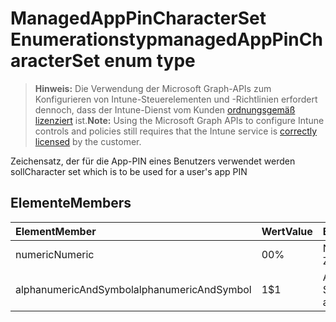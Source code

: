# <a name="managedapppincharacterset-enum-type"></a><span data-ttu-id="f383f-101">ManagedAppPinCharacterSet Enumerationstyp</span><span class="sxs-lookup"><span data-stu-id="f383f-101">managedAppPinCharacterSet enum type</span></span>

> <span data-ttu-id="f383f-102">**Hinweis:** Die Verwendung der Microsoft Graph-APIs zum Konfigurieren von Intune-Steuerelementen und -Richtlinien erfordert dennoch, dass der Intune-Dienst vom Kunden [ordnungsgemäß lizenziert](https://go.microsoft.com/fwlink/?linkid=839381) ist.</span><span class="sxs-lookup"><span data-stu-id="f383f-102">**Note:** Using the Microsoft Graph APIs to configure Intune controls and policies still requires that the Intune service is [correctly licensed](https://go.microsoft.com/fwlink/?linkid=839381) by the customer.</span></span>

<span data-ttu-id="f383f-103">Zeichensatz, der für die App-PIN eines Benutzers verwendet werden soll</span><span class="sxs-lookup"><span data-stu-id="f383f-103">Character set which is to be used for a user's app PIN</span></span>
## <a name="members"></a><span data-ttu-id="f383f-104">Elemente</span><span class="sxs-lookup"><span data-stu-id="f383f-104">Members</span></span>
|<span data-ttu-id="f383f-105">Element</span><span class="sxs-lookup"><span data-stu-id="f383f-105">Member</span></span>|<span data-ttu-id="f383f-106">Wert</span><span class="sxs-lookup"><span data-stu-id="f383f-106">Value</span></span>|<span data-ttu-id="f383f-107">Beschreibung</span><span class="sxs-lookup"><span data-stu-id="f383f-107">Description</span></span>|
|:---|:---|:---|
|<span data-ttu-id="f383f-108">numeric</span><span class="sxs-lookup"><span data-stu-id="f383f-108">Numeric</span></span>|<span data-ttu-id="f383f-109">0</span><span class="sxs-lookup"><span data-stu-id="f383f-109">0%</span></span>|<span data-ttu-id="f383f-110">Numerische Zeichen</span><span class="sxs-lookup"><span data-stu-id="f383f-110">Numeric characters</span></span>|
|<span data-ttu-id="f383f-111">alphanumericAndSymbol</span><span class="sxs-lookup"><span data-stu-id="f383f-111">alphanumericAndSymbol</span></span>|<span data-ttu-id="f383f-112">1</span><span class="sxs-lookup"><span data-stu-id="f383f-112">$1</span></span>|<span data-ttu-id="f383f-113">Alphanumerische und Sonderzeichen</span><span class="sxs-lookup"><span data-stu-id="f383f-113">Alphanumeric and symbolic characters</span></span>|



